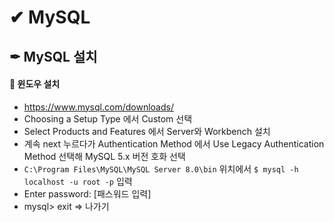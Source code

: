 # ✔ MySQL
## ✒ MySQL 설치
#### 🔸 윈도우 설치
- https://www.mysql.com/downloads/
- Choosing a Setup Type 에서 Custom 선택
- Select Products and Features 에서 Server와 Workbench 설치
- 계속 next 누르다가 Authentication Method 에서 Use Legacy Authentication Method 선택해 MySQL 5.x 버전 호화 선택
- `C:\Program Files\MySQL\MySQL Server 8.0\bin` 위치에서 `$ mysql -h localhost -u root -p` 입력
- Enter password: [패스워드 입력]
- mysql> exit => 나가기
